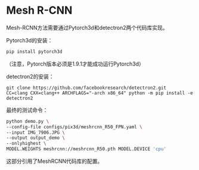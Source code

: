 # Mesh R-CNN

Mesh-RCNN方法需要通过Pytorch3d和detectron2两个代码库实现。

Pytorch3d的安装：

```sh
pip install pytorch3d
```

（注意，Pytorch版本必须是1.9.1才能成功运行Pytorch3d）

detectron2的安装：

```
git clone https://github.com/facebookresearch/detectron2.git
CC=clang CXX=clang++ ARCHFLAGS="-arch x86_64" python -m pip install -e detectron2
```

最终的测试命令：

```sh
python demo.py \
--config-file configs/pix3d/meshrcnn_R50_FPN.yaml \
--input IMG_7906.JPG \
--output output_demo \
--onlyhighest \
MODEL.WEIGHTS meshrcnn://meshrcnn_R50.pth MODEL.DEVICE 'cpu' 
```

这部分引用了MeshRCNN代码库的配置。
